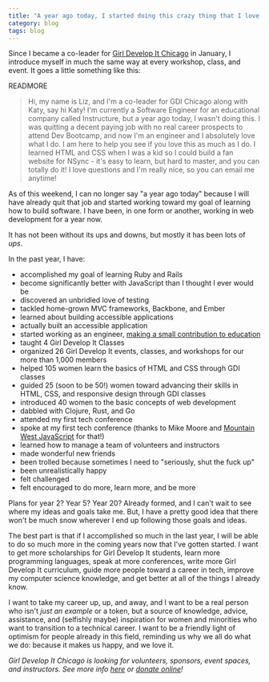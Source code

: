 ```yaml
---
title: "A year ago today, I started doing this crazy thing that I love."
category: blog
tags: blog
---
```


Since I became a co-leader for [Girl Develop It Chicago](http://www.meetup.com/Girl-Develop-It-Chicago-IL/) in January, I introduce myself in much the same way at every workshop, class, and event. It goes a little something like this:

READMORE

> Hi, my name is Liz, and I'm a co-leader for GDI Chicago along with Katy, say hi Katy! I'm currently a Software Engineer for an educational company called Instructure, but a year ago today, I wasn't doing this. I was quitting a decent paying job with no real career prospects to attend Dev Bootcamp, and now I'm an engineer and I absolutely love what I do. I am here to help you see if you love this as much as I do. I learned HTML and CSS when I was a kid so I could build a fan website for NSync - it's easy to learn, but hard to master, and you can totally do it! I love questions and I'm really nice, so you can email me anytime!

As of this weekend, I can no longer say "a year ago today" because I will have already quit that job and started working toward my goal of learning how to build software. I have been, in one form or another, working in web development for a year now.

It has not been without its ups and downs, but mostly it has been lots of *ups*. 

In the past year, I have:

* accomplished my goal of learning Ruby and Rails
* become significantly better with JavaScript than I thought I ever would be
* discovered an unbridled love of testing
* tackled home-grown MVC frameworks, Backbone, and Ember
* learned about building accessible applications
* actually built an accessible application
* started working as an engineer, [making a small contribution to education](https://github.com/instructure/canvas-lms/commits/master?author=feministy)
* taught 4 Girl Develop It Classes
* organized 26 Girl Develop It events, classes, and workshops for our more than 1,000 members
* helped 105 women learn the basics of HTML and CSS through GDI classes
* guided 25 (soon to be 50!) women toward advancing their skills in HTML, CSS, and responsive design through GDI classes
* introduced 40 women to the basic concepts of web development
* dabbled with Clojure, Rust, and Go
* attended my first tech conference
* spoke at my first tech conference (thanks to Mike Moore and [Mountain West JavaScript](http://mtnwestjs.org/) for that!)
* learned how to manage a team of volunteers and instructors
* made wonderful new friends
* been trolled because sometimes I need to "seriously, shut the fuck up"
* been unrealistically happy
* felt challenged
* felt encouraged to do more, learn more, and be more

Plans for year 2? Year 5? Year 20? Already formed, and I can't wait to see where my ideas and goals take me. But, I have a pretty good idea that there won't be much snow wherever I end up following those goals and ideas.

The best part is that if I accomplished so much in the last year, I will be able to do so much more in the coming years now that I've gotten started. I want to get more scholarships for Girl Develop It students, learn more programming languages, speak at more conferences, write more Girl Develop It curriculum, guide more people toward a career in tech, improve my computer science knowledge, and get better at all of the things I already know. 

I want to take my career up, up, and away, and I want to be a real person who isn't *just an example* or a token, but a source of knowledge, advice, assistance, and (selfishly maybe) inspiration for women and minorities who want to transition to a technical career. I want to be a friendly light of optimism for people already in this field, reminding us why we all do what we do: because it makes us happy, and we love it.

*Girl Develop It Chicago is looking for volunteers, sponsors, event spaces, and instructors. See more info [here](http://www.meetup.com/Girl-Develop-It-Chicago-IL/about/) or [donate online](http://girldevelopit.com/donate)!*